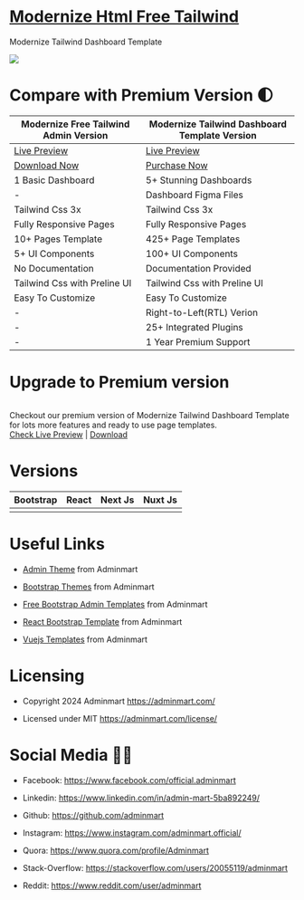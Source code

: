 # <a href="https://bootstrapdemos.adminmart.com/modernize-tailwind-free/dist/index.html">Modernize Html Free Tailwind</a>
Modernize Tailwind Dashboard Template

<!-- Main image of Template -->
<a target="_blank" href="https://adminmart.com/product/modernize-free-tailwind-admin/?ref=5">
  <img src="https://adminmart.com/wp-content/uploads/2024/01/modernize-tailwind.jpg" />
</a>


# Compare with Premium Version 🌓

<table>
<thead>
<tr>
<th>Modernize Free Tailwind Admin Version</th>
<th>Modernize Tailwind Dashboard Template Version</th>
</tr>
</thead>
<tbody>
<tr>
  <td>
    <a href="https://bootstrapdemos.adminmart.com/modernize-tailwind-free/dist/index.html">Live Preview</a>
  </td>
  <td>
  <a href="https://bootstrapdemos.adminmart.com/modernize-tailwind-pro/dist/landingpage/index.html">Live Preview</a>
  </td>
</tr>
<tr>
  <td>
    <a href="https://adminmart.com/product/modernize-free-tailwind-admin/?ref=5">Download Now</a>
  </td>
  <td>
    <a href="https://adminmart.com/product/modernize-tailwind-dashboard-template/?ref=5">Purchase Now</a>
  </td>
</tr>
<tr>
  <td>
  1 Basic Dashboard
  </td>
  <td>
  5+ Stunning Dashboards
  </td>
</tr>
<tr>
  <td>
  -
  </td>
  <td>
  Dashboard Figma Files
  </td>
</tr>
<tr>
  <td>
  Tailwind Css 3x
  </td>
  <td>
  Tailwind Css 3x
  </td>
</tr>
<tr>
  <td>
  Fully Responsive Pages
  </td>
  <td>
  Fully Responsive Pages
  </td>
</tr>
<tr>
  <td>
  10+ Pages Template
  </td>
  <td>
  425+ Page Templates
  </td>
</tr>
<tr>
  <td>
  5+ UI Components
  </td>
  <td>
  100+ UI Components
  </td>
</tr>
<tr>
  <td>
  No Documentation
  </td>
  <td>
  Documentation Provided
  </td>
</tr>
<tr>
  <td>
  Tailwind Css with Preline UI
  </td>
  <td>
  Tailwind Css with Preline UI
  </td>
</tr>
<tr>
  <td>
  Easy To Customize
  </td>
  <td>
  Easy To Customize
  </td>
</tr>
<tr>
  <td>
  -
  </td>
  <td>
  Right-to-Left(RTL) Verion
  </td>
</tr>
<tr>
  <td>
  -
  </td>
  <td>
  25+ Integrated Plugins
  </td>
</tr>
<tr>
  <td>
  -
  </td>
  <td>
  1 Year Premium Support
  </td>
</tr>
</tbody>
</table>

# Upgrade to Premium version

<a target="_blank" href="https://adminmart.com/product/modernize-tailwind-dashboard-template/?ref=5">
  <img src="https://adminmart.com/wp-content/uploads/2024/03/modernize-tailwind-dashboard-template-am.jpg" alt="">
</a>
<p>
  Checkout our premium version of Modernize Tailwind Dashboard Template for lots more features and ready to use page templates.<br>
  <a href="https://bootstrapdemos.adminmart.com/modernize-tailwind-pro/dist/landingpage/index.html">Check Live Preview</a> | <a href="https://adminmart.com/product/modernize-tailwind-dashboard-template/?ref=5">Download</a>
</p>

<!-- Versions of Template -->
# Versions
<table>
<thead>
<tr>
<th>Bootstrap</th>
<th>React</th>
<th>Next Js</th>
<th>Nuxt Js</th>
</tr>
</thead>
<tbody>
<tr>
<td>
  <a href="https://adminmart.com/product/modernize-bootstrap-5-admin-template/?ref=5" rel="nofollow" width="150px">
    <img src="https://adminmart.com/wp-content/uploads/2023/02/modernize-bootstrap-5-admin-template.png" alt="" style="max-width:150px;">
  </a>
</td>
<td>
  <a href="https://adminmart.com/product/modernize-react-mui-dashboard-theme/?ref=5" rel="nofollow" width="150px">
    <img src="https://adminmart.com/wp-content/uploads/2023/01/image_2023_01_26T10_19_25_019Z.png" alt="" style="max-width:150px;">
  </a>
</td>
<td>
  <a href="https://adminmart.com/product/modernize-next-js-admin-dashboard/?ref=5" rel="nofollow" width="150px">
    <img src="https://adminmart.com/wp-content/uploads/2023/03/modernize-next-js-admin-dashboard-1-min.png" alt="" style="max-width:150px;">
  </a>
</td>
  <td>
  <a href="https://adminmart.com/product/modernize-nuxt-js-admin-dashboard/?ref=5" rel="nofollow" width="150px">
    <img src="https://adminmart.com/wp-content/uploads/2023/02/modernize-nuxt-js-admin-dashboard.png" alt="" style="max-width:150px;">
  </a>
</td>
</td>
  
</tr>
</tbody>
</table>





<!-- Useful Links of Template -->
# Useful Links
- <p><a href="https://adminmart.com/?ref=5">Admin Theme</a> from Adminmart</p>
- <p><a href="https://adminmart.com/product/modernize-bootstrap-5-admin-template/?ref=5">Bootstrap Themes</a> from Adminmart</p>
- <p><a href="https://adminmart.com/product/modernize-free-bootstrap-5-admin-template/?ref=5">Free Bootstrap Admin Templates</a> from Adminmart</p>
- <p><a href="https://adminmart.com/product/modernize-react-mui-dashboard-theme/?ref=5">React Bootstrap Template</a> from Adminmart</p>
- <p><a href="https://adminmart.com/product/modernize-vuetify-vue-admin-dashboard/?ref=5">Vuejs Templates</a> from Adminmart</p>


<!-- Licensing of Template -->
# Licensing
- <p>Copyright 2024 Adminmart <a href="https://adminmart.com/?ref=5">https://adminmart.com/</a></p>
- <p>Licensed under MIT <a href="https://adminmart.com/license/?ref=5">https://adminmart.com/license/</a></p>


<!-- Social Media of Adminmart -->
# Social Media 👭🏼
- <p>Facebook: <a href="https://www.facebook.com/official.adminmart/?ref=5">https://www.facebook.com/official.adminmart</a></p>
- <p>Linkedin: <a href="https://www.linkedin.com/in/admin-mart-5ba892249/?ref=5">https://www.linkedin.com/in/admin-mart-5ba892249/</a></p>
- <p>Github: <a href="https://github.com/adminmart/?ref=5">https://github.com/adminmart</a></p>
- <p>Instagram: <a href="https://www.instagram.com/adminmart.official/?ref=5">https://www.instagram.com/adminmart.official/</a></p>
- <p>Quora: <a href="https://www.quora.com/profile/Adminmart/?ref=5">https://www.quora.com/profile/Adminmart</a></p>
- <p>Stack-Overflow: <a href="https://stackoverflow.com/users/20055119/adminmart/?ref=5">https://stackoverflow.com/users/20055119/adminmart</a></p>
- <p>Reddit: <a href="https://www.reddit.com/user/adminmart/?ref=5">https://www.reddit.com/user/adminmart</a></p>
